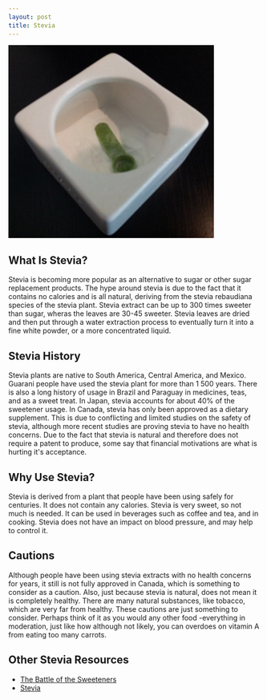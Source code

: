 ```yaml
---
layout: post
title: Stevia
---
```


![Stevia](/images/stevia.jpg)

## What Is Stevia?

Stevia is becoming more popular as an alternative to sugar or other sugar replacement products. The hype around stevia is due to the fact that it contains no calories and is all natural, deriving from the stevia rebaudiana species of the stevia plant. Stevia extract can be up to 300 times sweeter than sugar, wheras the leaves are 30-45 sweeter. Stevia leaves are dried and then put through a water extraction process to eventually turn it into a fine white powder, or a more concentrated liquid. 

## Stevia History
Stevia plants are native to South America, Central America, and Mexico. 
Guarani people have used the stevia plant for more than 1 500 years. There is also a long history of usage in Brazil and Paraguay in medicines, teas, and as a sweet treat. In Japan, stevia accounts for about 40% of the sweetener usage. In Canada, stevia has only been approved as a dietary supplement. This is due to conflicting and limited studies on the safety of stevia, although more recent studies are proving stevia to have no health concerns. Due to the fact that stevia is natural and therefore does not require a patent to produce, some say that financial motivations are what is hurting it's acceptance. 

## Why Use Stevia?
Stevia is derived from a plant that people have been using safely for centuries. It does not contain any calories. Stevia is very sweet, so not much is needed. It can be used in beverages such as coffee and tea, and in cooking. Stevia does not have an impact on blood pressure, and may help to control it. 

## Cautions 
Although people have been using stevia extracts with no health concerns for years, it still is not fully approved in Canada, which is something to consider as a caution. Also, just because stevia is natural, does not mean it is completely healthy. There are many natural substances, like tobacco, which are very far from healthy. These cautions are just something to consider. Perhaps think of it as you would any other food -everything in moderation, just like how although not likely, you can overdoes on vitamin A from eating too many carrots.

## Other Stevia Resources
- [The Battle of the Sweeteners](http://www.precisionnutrition.com/battle-of-sweeteners)
- [Stevia](http://www.livestrong.com/stevia/)
